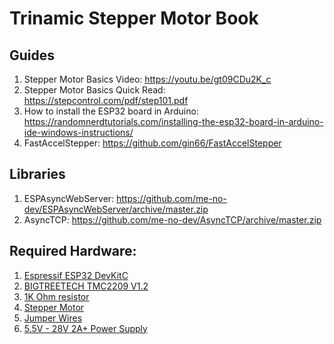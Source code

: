 # Trinamic Stepper Motor Book

## Guides

1. Stepper Motor Basics Video: https://youtu.be/gt09CDu2K_c
2. Stepper Motor Basics Quick Read: https://stepcontrol.com/pdf/step101.pdf
3. How to install the ESP32 board in Arduino: https://randomnerdtutorials.com/installing-the-esp32-board-in-arduino-ide-windows-instructions/
4. FastAccelStepper: https://github.com/gin66/FastAccelStepper

## Libraries

1. ESPAsyncWebServer: https://github.com/me-no-dev/ESPAsyncWebServer/archive/master.zip
3. AsyncTCP: https://github.com/me-no-dev/AsyncTCP/archive/master.zip

## Required Hardware:

1. [Espressif ESP32 DevKitC](https://amzn.to/3TArFGy)
2. [BIGTREETECH TMC2209 V1.2](https://amzn.to/3UxdmUm)
3. [1K Ohm resistor](https://amzn.to/3ULL2xq)
4. [Stepper Motor](https://amzn.to/3Ab6S5v)
5. [Jumper Wires](https://amzn.to/3UNx3XV)
6. [5.5V - 28V 2A+ Power Supply](https://amzn.to/3tpupvO)
